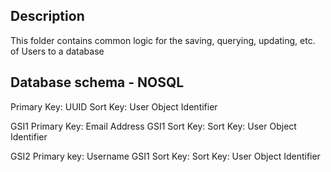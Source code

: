 ## Description

This folder contains common logic for the saving, querying, updating, etc. of Users to a database

## Database schema - NOSQL

Primary Key: UUID
Sort Key: User Object Identifier

GSI1 Primary Key: Email Address
GSI1 Sort Key: Sort Key: User Object Identifier

GSI2 Primary key: Username
GSI1 Sort Key: Sort Key: User Object Identifier

